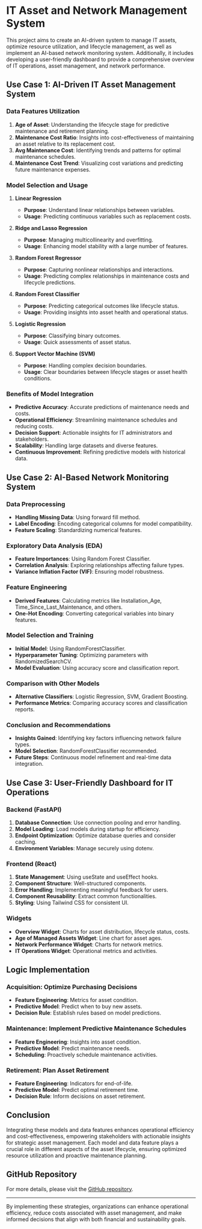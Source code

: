 # IT Asset and Network Management System

This project aims to create an AI-driven system to manage IT assets, optimize resource utilization, and lifecycle management, as well as implement an AI-based network monitoring system. Additionally, it includes developing a user-friendly dashboard to provide a comprehensive overview of IT operations, asset management, and network performance.

## Use Case 1: AI-Driven IT Asset Management System

### Data Features Utilization
1. **Age of Asset**: Understanding the lifecycle stage for predictive maintenance and retirement planning.
2. **Maintenance Cost Ratio**: Insights into cost-effectiveness of maintaining an asset relative to its replacement cost.
3. **Avg Maintenance Cost**: Identifying trends and patterns for optimal maintenance schedules.
4. **Maintenance Cost Trend**: Visualizing cost variations and predicting future maintenance expenses.

### Model Selection and Usage
1. **Linear Regression**
   - **Purpose**: Understand linear relationships between variables.
   - **Usage**: Predicting continuous variables such as replacement costs.

2. **Ridge and Lasso Regression**
   - **Purpose**: Managing multicollinearity and overfitting.
   - **Usage**: Enhancing model stability with a large number of features.

3. **Random Forest Regressor**
   - **Purpose**: Capturing nonlinear relationships and interactions.
   - **Usage**: Predicting complex relationships in maintenance costs and lifecycle predictions.

4. **Random Forest Classifier**
   - **Purpose**: Predicting categorical outcomes like lifecycle status.
   - **Usage**: Providing insights into asset health and operational status.

5. **Logistic Regression**
   - **Purpose**: Classifying binary outcomes.
   - **Usage**: Quick assessments of asset status.

6. **Support Vector Machine (SVM)**
   - **Purpose**: Handling complex decision boundaries.
   - **Usage**: Clear boundaries between lifecycle stages or asset health conditions.

### Benefits of Model Integration
- **Predictive Accuracy**: Accurate predictions of maintenance needs and costs.
- **Operational Efficiency**: Streamlining maintenance schedules and reducing costs.
- **Decision Support**: Actionable insights for IT administrators and stakeholders.
- **Scalability**: Handling large datasets and diverse features.
- **Continuous Improvement**: Refining predictive models with historical data.

## Use Case 2: AI-Based Network Monitoring System

### Data Preprocessing
- **Handling Missing Data**: Using forward fill method.
- **Label Encoding**: Encoding categorical columns for model compatibility.
- **Feature Scaling**: Standardizing numerical features.

### Exploratory Data Analysis (EDA)
- **Feature Importances**: Using Random Forest Classifier.
- **Correlation Analysis**: Exploring relationships affecting failure types.
- **Variance Inflation Factor (VIF)**: Ensuring model robustness.

### Feature Engineering
- **Derived Features**: Calculating metrics like Installation_Age, Time_Since_Last_Maintenance, and others.
- **One-Hot Encoding**: Converting categorical variables into binary features.

### Model Selection and Training
- **Initial Model**: Using RandomForestClassifier.
- **Hyperparameter Tuning**: Optimizing parameters with RandomizedSearchCV.
- **Model Evaluation**: Using accuracy score and classification report.

### Comparison with Other Models
- **Alternative Classifiers**: Logistic Regression, SVM, Gradient Boosting.
- **Performance Metrics**: Comparing accuracy scores and classification reports.

### Conclusion and Recommendations
- **Insights Gained**: Identifying key factors influencing network failure types.
- **Model Selection**: RandomForestClassifier recommended.
- **Future Steps**: Continuous model refinement and real-time data integration.

## Use Case 3: User-Friendly Dashboard for IT Operations

### Backend (FastAPI)
1. **Database Connection**: Use connection pooling and error handling.
2. **Model Loading**: Load models during startup for efficiency.
3. **Endpoint Optimization**: Optimize database queries and consider caching.
4. **Environment Variables**: Manage securely using dotenv.

### Frontend (React)
1. **State Management**: Using useState and useEffect hooks.
2. **Component Structure**: Well-structured components.
3. **Error Handling**: Implementing meaningful feedback for users.
4. **Component Reusability**: Extract common functionalities.
5. **Styling**: Using Tailwind CSS for consistent UI.

### Widgets
- **Overview Widget**: Charts for asset distribution, lifecycle status, costs.
- **Age of Managed Assets Widget**: Line chart for asset ages.
- **Network Performance Widget**: Charts for network metrics.
- **IT Operations Widget**: Operational metrics and activities.

## Logic Implementation

### Acquisition: Optimize Purchasing Decisions
- **Feature Engineering**: Metrics for asset condition.
- **Predictive Model**: Predict when to buy new assets.
- **Decision Rule**: Establish rules based on model predictions.

### Maintenance: Implement Predictive Maintenance Schedules
- **Feature Engineering**: Insights into asset condition.
- **Predictive Model**: Predict maintenance needs.
- **Scheduling**: Proactively schedule maintenance activities.

### Retirement: Plan Asset Retirement
- **Feature Engineering**: Indicators for end-of-life.
- **Predictive Model**: Predict optimal retirement time.
- **Decision Rule**: Inform decisions on asset retirement.

## Conclusion
Integrating these models and data features enhances operational efficiency and cost-effectiveness, empowering stakeholders with actionable insights for strategic asset management. Each model and data feature plays a crucial role in different aspects of the asset lifecycle, ensuring optimized resource utilization and proactive maintenance planning.

## GitHub Repository
For more details, please visit the [GitHub repository](https://github.com/shriram-17/Societe_Generale_hackathon).

---

By implementing these strategies, organizations can enhance operational efficiency, reduce costs associated with asset management, and make informed decisions that align with both financial and sustainability goals.
